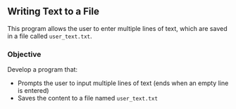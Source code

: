 ## Writing Text to a File

This program allows the user to enter multiple lines of text, which are saved in a file called `user_text.txt`.

### Objective

Develop a program that:

* Prompts the user to input multiple lines of text (ends when an empty line is entered)
* Saves the content to a file named `user_text.txt`

